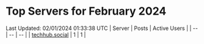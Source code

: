 # Top Servers for February 2024
Last Updated: 02/01/2024 01:33:38 UTC
| Server | Posts | Active Users |
| -- | -- | -- |
| [techhub.social](https://techhub.social/tags/PowerShell) | 1 | 1 |
